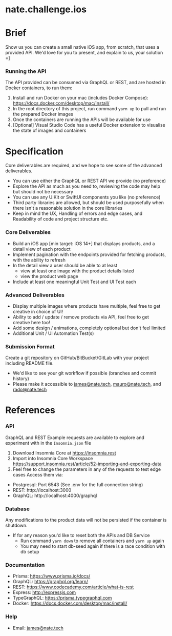 # nate.challenge.ios

# Brief
Show us you can create a small native iOS app, from scratch, that uses a provided API.
We'd love for you to present, and explain to us, your solution =]

### Running the API
The API provided can be consumed via GraphQL or REST, and are hosted in Docker containers, to run them:
1. Install and run Docker on your mac (includes Docker Compose): https://docs.docker.com/desktop/mac/install/
2. In the root directory of this project, run command `yarn up` to pull and run the prepared Docker images
3. Once the containers are running the APIs will be available for use
4. [Optional] Visual Studio Code has a useful Docker extension to visualise the state of images and containers

# Specification

Core deliverables are required, and we hope to see some of the advanced deliverables.
- You can use either the GraphQL or REST API we provide (no preference)
- Explore the API as much as you need to, reviewing the code may help but should not be necessary
- You can use any UIKit or SwiftUI components you like (no preference)
- Third party libraries are allowed, but should be used purposefully when there isn't a reasonable solution in the core libraries
- Keep in mind the UX, Handling of errors and edge cases, and Readability of code and project structure etc.

### Core Deliverables
- Build an iOS app [min target: iOS 14+] that displays products, and a detail view of each product
- Implement pagination with the endpoints provided for fetching products, with the ability to refresh
- In the detail view a user should be able to at least
  - view at least one image with the product details listed
  - view the product web page
- Include at least one meaningful Unit Test and UI Test each

### Advanced Deliverables
- Display multiple images where products have multiple, feel free to get creative in choice of UI!
- Ability to add / update / remove products via API, feel free to get creative here too!
- Add some design / animations, completely optional but don't feel limited
- Additional Unit / UI Automation Test(s)

### Submission Format
Create a git repository on GitHub/BitBucket/GitLab with your project including README file.
- We'd like to see your git workflow if possible (branches and commit history)
- Please make it accessible to james@nate.tech, mauro@nate.tech, and rado@nate.tech

# References

### API
GraphQL and REST Example requests are available to explore and experiment with in the `Insomnia.json` file
1. Download Insomnia Core at https://insomnia.rest
2. Import into Insomnia Core Workspace https://support.insomnia.rest/article/52-importing-and-exporting-data
3. Feel free to change the parameters in any of the requests to test edge cases
Access them via:
- Postgresql: Port 6543 (See .env for the full connection string)
- REST: http://localhost:3000
- GraphQL: http://localhost:4000/graphql

### Database
Any modifications to the product data will not be persisted if the container is shutdown.
- If for any reason you'd like to reset both the APIs and DB Service
  - Run command `yarn down` to remove all containers and `yarn up` again
  - You may need to start db-seed again if there is a race condition with db setup

### Documentation
- Prisma: https://www.prisma.io/docs/
- GraphQL: https://graphql.org/learn/
- REST: https://www.codecademy.com/article/what-is-rest
- Express: http://expressjs.com
- TypeGraphQL: https://prisma.typegraphql.com
- Docker: https://docs.docker.com/desktop/mac/install/

### Help
- Email: james@nate.tech
